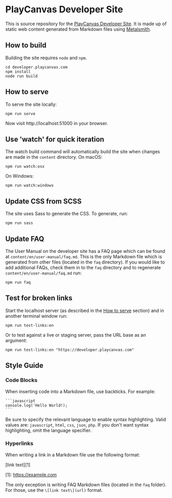 # PlayCanvas Developer Site

This is source repository for the [PlayCanvas Developer Site](https://developer.playcanvas.com/). It is made up of static web content generated from Markdown files using [Metalsmith](https://metalsmith.io).

## How to build

Building the site requires `node` and `npm`.

    cd developer.playcanvas.com
    npm install
    node run build

## How to serve

To serve the site locally:

    npm run serve

Now visit http://localhost:51000 in your browser.

## Use 'watch' for quick iteration

The watch build command will automatically build the site when changes are made in the `content` directory. On macOS:

    npm run watch:osx

On Windows:

    npm run watch:windows

## Update CSS from SCSS

The site uses Sass to generate the CSS. To generate, run:

    npm run sass

## Update FAQ

The User Manual on the developer site has a FAQ page which can be found at `content/en/user-manual/faq.md`. This is the only Markdown file which is generated from other files (located in the `faq` directory). If you would like to add additional FAQs, check them in to the `faq` directory and to regenerate `content/en/user-manual/faq.md` run:

    npm run faq

## Test for broken links

Start the localhost server (as described in the [How to serve](#how-to-serve) section) and in another terminal window run:

    npm run test-links:en

Or to test against a live or staging server, pass the URL base as an argument:

    npm run test-links:en "https://developer.playcanvas.com"

## Style Guide

### Code Blocks

When inserting code into a Markdown file, use backticks. For example:

    ```javascript
    console.log('Hello World!);
    ```

Be sure to specify the relevant language to enable syntax highlighting. Valid values are: `javascript`, `html`, `css`, `json`, `php`. If you don't want syntax highlighting, omit the language specifier.

### Hyperlinks

When writing a link in a Markdown file use the following format:

\[link text\]\[1\]

\[1\]: https://example.com

The only exception is writing FAQ Markdown files (located in the `faq` folder). For those, use the `\[link text\](url)` format.
